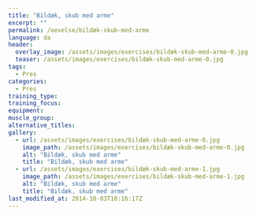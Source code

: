 ```yaml
---
title: "Bildæk, skub med arme"
excerpt: ""
permalink: /oevelse/bildæk-skub-med-arme
language: da
header:
  overlay_image: /assets/images/exercises/bildæk-skub-med-arme-0.jpg
  teaser: /assets/images/exercises/bildæk-skub-med-arme-0.jpg
tags:
  - Pres
categories:
  - Pres
training_type: 
training_focus: 
equipment:
muscle_group:
alternative_titles:
gallery:
  - url: /assets/images/exercises/bildæk-skub-med-arme-0.jpg
    image_path: /assets/images/exercises/bildæk-skub-med-arme-0.jpg
    alt: "Bildæk, skub med arme"
    title: "Bildæk, skub med arme"
  - url: /assets/images/exercises/bildæk-skub-med-arme-1.jpg
    image_path: /assets/images/exercises/bildæk-skub-med-arme-1.jpg
    alt: "Bildæk, skub med arme"
    title: "Bildæk, skub med arme"
last_modified_at: 2014-10-03T10:16:17Z
---
```



